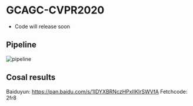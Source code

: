 # GCAGC-CVPR2020
* Code will release soon
## Pipeline
![pipeline](https://github.com/ltp1995/GCAGC-CVPR2020/tree/master/maps/pipeline.png)
## Cosal results
Baiduyun: https://pan.baidu.com/s/1IDYXBRNczHPxIIKlrSWVfA Fetchcode: 2fr8
